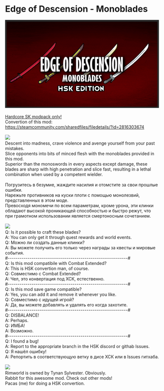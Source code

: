 # Edge of Descension - Monoblades
![Preview](/__PREVIEW__/EoD.png?raw=true "Preview")<br><br>
[Hardcore SK modpack only!](https://github.com/skyarkhangel/Hardcore-SK/tree/development)
<br>
Convertion of this mod:<br>
https://steamcommunity.com/sharedfiles/filedetails/?id=2816303674
<br><br>
<img src="https://i.imgur.com/svEwA2k.png">
<br>
Descent into madness, crave violence and avenge yourself from your past mistakes.<br>
Slice opponents into bits of minced flesh with the monoblades provided in this mod.<br>
Superior than the monoswords in every aspects except damage, these blades are sharp with high penetration and slice fast, resulting in a lethal combination when used by a competent wielder.<br>
<br>
Погрузитесь в безумие, жаждите насилия и отомстите за свои прошлые ошибки.<br>
Нарежьте противников на куски плоти с помощью монолезвий, представленных в этом моде.<br>
Превосходя мономечи по всем параметрам, кроме урона, эти клинки обладают высокой проникающей способностью и быстро режут, что при грамотном использовании является смертоносным сочетанием.
<br><br>
<img src="https://i.imgur.com/5KVUmeE.png">
<br>
Q: Is it possible to craft these blades?<br>
A: You can only get it through quest rewards and world events.<br>
Q: Можно ли создать данные клинки?<br>
A: Вы можете получить его только через награды за квесты и мировые события.<br>
#-------------------------------------------------------------#<br>
Q: Is this mod compatibile with Combat Extended?<br>
A: This is HSK convertion man, of course.<br>
Q: Совместимо с Combat Extended?<br>
A: Чел, это конвертация под ХСК, естественно.<br>
#-------------------------------------------------------------#<br>
Q: Is this mod save game compatible?<br>
A: Yes, you can add it and remove it whenever you like.<br>
Q: Совместимо с идущей игрой?<br>
A: Да, вы можете добавлять и удалять его когда захотите.<br>
#-------------------------------------------------------------#<br>
Q: DISBALANCE!<br>
A: Perhaps.<br>
Q: ИМБА!<br>
A: Возможно.<br>
#-------------------------------------------------------------#<br>
Q: I found a bug!<br>
A: Report to the appropriate branch in the HSK discord or githab Issues.<br>
Q: Я нашёл ошибку!<br>
A: Репортить в соответствующую ветку в дисе ХСК или в Issues гитхаба.<br>
<br>
<img src="https://i.imgur.com/fdngbbh.png">
<br>
Rimworld is owned by Tynan Sylvester. Obviously.<br>
Rabbit for this awesome mod. Check out other mods!<br>
Pacas (me) for doing a HSK convertion.<br>